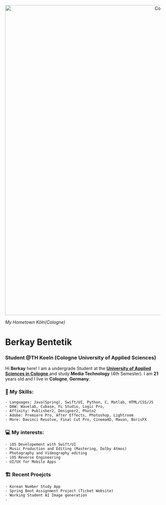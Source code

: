 <div style="text-align: center;">
    <img alight= "center" alt="Coding" width="1000" src="https://mydesignagenda.com/wp-content/uploads/2019/12/wide_fullhd_germany-cologne-panorama.jpg">
</div>

_My Hometown Köln(Cologne)_

# Berkay Bentetik

### Student @TH Koeln (Cologne University of Applied Sciences)


Hi **Berkay** here! I am a undergrade Student at the [**University of Applied Sciences in Cologne** ](https://www.th-koeln.de/en/) and study **Media Technology** (4th Semester).
I am **21** years old and I live in **Cologne**, **Germany**.

 ### **📖 My Skills:**
    - Languages: Java(Spring), Swift/UI, Python, C, Matlab, HTML/CSS/JS
    - DAW: Wavelab, Cubase, FL Studio, Logic Pro,
    - Affinity: Publisher2, Designer2, Photo2
    - Adobe: Premiere Pro, After Effects, Photoshop, Lightroom
    - More: Davinci Resolve, Final Cut Pro, Cinema4D, Maxon, BorisFX
    


### **💻 My interests:**
    - iOS Developement with Swift/UI 
    - Music Production and Editing (Mastering, Dolby Atmos)
    - Photography and Videography editing
    - iOS Reverse Engineering
    - UI/UX for Mobile Apps 
    

### **🏗️ Recent Proejcts**
    - Korean Number Study App
    - Spring Boot Assignment Project (Ticket Website)
    - Working Student AI Image generation
    - 
